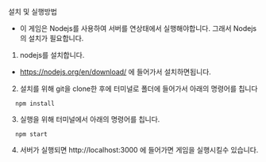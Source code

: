 설치 및 실행방법
 
  * 이 게임은 Nodejs를 사용하여 서버를 연상태에서 실행해야합니다. 그래서 Nodejs의 설치가 필요합니다.

  1) nodejs를 설치합니다.

  * https://nodejs.org/en/download/ 에 들어가서 설치하면됩니다.
  
  2) 설치를 위해 git을 clone한 후에 터미널로 폴더에 들어가서 아래의 명령어를 칩니다

  ```
    npm install
  ```

  3) 실행을 위해 터미널에서 아래의 명령어를 칩니다.

  ```
    npm start
  ```

  4) 서버가 실행되면 http://localhost:3000 에 들어가면 게임을 실행시킬수 있습니다.